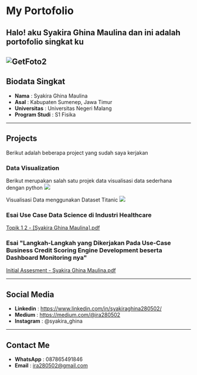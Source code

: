 # My Portofolio
Halo! aku Syakira Ghina Maulina dan ini adalah portofolio singkat ku
---
![GetFoto2](https://user-images.githubusercontent.com/128269937/228121116-beced73f-e71f-47c6-89b6-dc8dd3e109dd.jpg)
---

## Biodata Singkat
* __Nama__          : Syakira Ghina Maulina
* __Asal__          : Kabupaten Sumenep, Jawa Timur
* __Universitas__   : Universitas Negeri Malang
* __Program Studi__ : S1 Fisika

---

## Projects
Berikut adalah beberapa project yang sudah saya kerjakan

### Data Visualization
Berikut merupakan salah satu projek data visualisasi data sederhana dengan python
[![](https://img.shields.io/badge/Google_Colab-Run_on_Google_Colab-orange?logo=googlecolab&style=flat-square)](https://colab.research.google.com/drive/1gc_TquM0HLes96t8VlN1xuFsD5Mrlm1_?usp=sharing)

Visualisasi Data menggunakan Dataset Titanic
[![](https://img.shields.io/badge/Google_Colab-Run_on_Google_Colab-orange?logo=googlecolab&style=flat-square)](https://colab.research.google.com/drive/1uLUREf3AJJXtlc-1b6gtswwfhCHkehAO?usp=sharing)

### Esai Use Case Data Science di Industri Healthcare
[Topik 1 2 - [Syakira Ghina Maulina].pdf](https://github.com/syakiraghina/syakiraghina.github.io/files/11085002/Topik.1.2.-.Syakira.Ghina.Maulina.pdf)

### Esai "Langkah-Langkah yang Dikerjakan Pada Use-Case Business Credit Scoring Engine Development beserta Dashboard Monitoring nya"
[Initial Assesment - Syakira Ghina Maulina.pdf](https://github.com/syakiraghina/syakiraghina.github.io/files/11228446/Initial.Assesment.-.Syakira.Ghina.Maulina.pdf)

---

## Social Media
* __Linkedin__ : https://www.linkedin.com/in/syakiraghina280502/
* __Medium__ : https://medium.com/@ira280502
* __Instagram__ : @syakira_ghina

---

## Contact Me
* __WhatsApp__ : 087865491846
* __Email__ : ira280502@gmail.com






